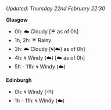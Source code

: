 *Updated: Thursday 22nd February 22:30*

**Glasgow**

* 0h: :cloud: Cloudy [:umbrella: as of 0h]
* 1h, 2h: :umbrella: Rainy
* 3h: :cloud: Cloudy [:cyclone:(:cloud:) as of 0h]
* 4h: :cyclone: Windy (:cloud:) [:cloud: as of 0h]
* 5h - 11h: :cyclone: Windy (:cloud:)

**Edinburgh**

* 0h: :cyclone: Windy (:partly_sunny:)
* 1h - 11h: :cyclone: Windy (:cloud:)
